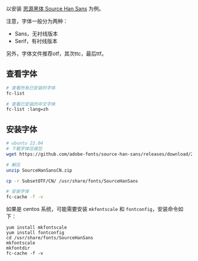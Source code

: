 以安装 [思源黑体 Source Han Sans](https://github.com/adobe-fonts/source-han-sans) 为例。

注意，字体一般分为两种：
- Sans，无衬线版本
- Serif，有衬线版本

另外，字体文件推荐otf，其次ttc，最后ttf。

## 查看字体
```bash
# 查看所有已安装的字体
fc-list

# 查看已安装的中文字体
fc-list :lang=zh
```

## 安装字体
```bash
# ubuntu 22.04
# 下载字体压缩包
wget https://github.com/adobe-fonts/source-han-sans/releases/download/2.004R/SourceHanSansCN.zip

# 解压
unzip SourceHanSansCN.zip

cp -r SubsetOTF/CN/ /usr/share/fonts/SourceHanSans

# 安装字体
fc-cache -f -v
```

如果是 centos 系统，可能需要安装 `mkfontscale` 和 `fontconfig`，安装命令如下：
```
yum install mkfontscale
yum install fontconfig
cd /usr/share/fonts/SourceHanSans
mkfontscale
mkfontdir
fc-cache -f -v
```
